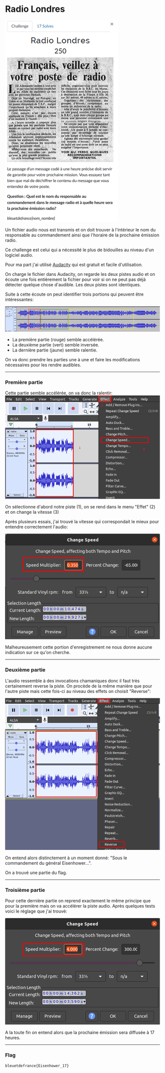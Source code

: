 # Radio Londres
![radio_londres.png](../Images/radio_londres.png)

Un fichier audio nous est transmis et on doit trouver à l'intérieur le nom du responsable au commandement ainsi que l'horaire de la prochaine émission radio.

Ce challenge est celui qui a nécessité le plus de bidouilles au niveau d'un logiciel audio.

Pour ma part j'ai utilisé [Audacity](https://www.audacityteam.org/) qui est gratuit et facile d'utilisation.

On charge le fichier dans Audacity, on regarde les deux pistes audio et on écoute une fois entièrement la fichier pour voir si on ne peut pas déjà détecter quelque chose d'audible. Les deux pistes sont identiques.

Suite à cette écoute on peut identifier trois portions qui peuvent être intéressantes:

![audacity_pistes.png](../Images/audacity_pistes.png)

- La première partie (rouge) semble accélérée.
- La deuxième partie (vert) semble inversée.
- La dernière partie (jaune) semble ralentie.

On va donc prendre les parties une à une et faire les modifications nécessaires pour les rendre audibles.

---
### Première partie
Cette partie semble accélérée, on va donc la ralentir:
![piste_audio_ralentir.png](../Images/piste_audio_ralentir.png)

On sélectionne d'abord notre piste (1), on se rend dans le menu "Effet" (2) et on change la vitesse (3)

Après plusieurs essais, j'ai trouvé la vitesse qui correspondait le mieux pour entendre correctement l'audio:

![ralentissement_piste.png](../Images/ralentissement_piste.png)

Malheureusement cette portion d'enregistrement ne nous donne aucune indication sur ce qu'on cherche.

---
### Deuxième partie
L'audio ressemble à des invocations chamaniques donc il faut très certainement reverse la piste.
On procède de la même manière que pour l'autre piste mais cette fois-ci au niveau des effets on choisit "Reverse":

![reverse_piste.png](../Images/reverse_piste.png)

On entend alors distinctement à un moment donné: "Sous le commandement du général Eisenhower...".

On a trouvé une partie du flag.

---
### Troisième partie
Pour cette dernière partie on reprend exactement le même principe que pour la première mais on va accélérer la piste audio. Après quelques tests voici le réglage que j'ai trouvé:

![piste_acceleree.png](../Images/piste_acceleree.png)

A la toute fin on entend alors que la prochaine émission sera diffusée à 17 heures.

---
### Flag
```
bleuetdefrance{Eisenhower_17}
```
